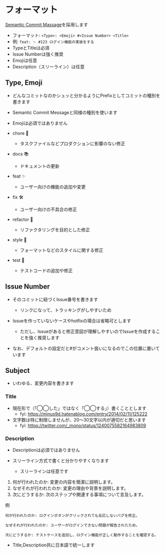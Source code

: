 # フォーマット  
[Semantic Commit Massage](https://gist.github.com/joshbuchea/6f47e86d2510bce28f8e7f42ae84c716)を採用します

- フォーマット: `<Type>: <Emoji> #<Issue Number> <Title>`
- 例: `feat: ✨ #123 ログイン機能の実装をする`
- TypeとTitleは必須
- Issue Numberは強く推奨
- Emojiは任意
- Description（スリーライン）は任意  

## Type, Emoji

- どんなコミットなのかシュッと分かるようにPrefixとしてコミットの種別を書きます  
- Semantic Commit Messageと同様の種別を使います  
  
- Emojiは必須ではありません

- chore 🧹  
  - タスクファイルなどプロダクションに影響のない修正
- docs 📚  
  - ドキュメントの更新
- feat ✨  
  - ユーザー向けの機能の追加や変更
- fix 🛠️  
  - ユーザー向けの不具合の修正
- refactor 🔄  
  - リファクタリングを目的とした修正
- style 🎨   
  - フォーマットなどのスタイルに関する修正
- test 🧪  
  - テストコードの追加や修正

## Issue Number

- そのコミットに紐づくIssue番号を書きます  
  - リンクになって、トラッキングがしやすいため

- Issueを作っていないケースやhotfixの場合は省略可とします
  - ただし、Issueがあると修正意図が理解しやすいのでIssueを作成することを強く推奨します

- なお、デフォルトの設定だと#がコメント扱いになるのでこの位置に置いています

##  Subject

- いわゆる、変更内容を書きます
### Title
- 現在形で（「◯◯した」ではなく「◯◯する」）書くこととします
  - fyi: https://minus9d.hatenablog.com/entry/2014/02/11/125222
- 文字数は特に制限しませんが、20〜30文字以内が適切だと思います
  - fyi: https://twitter.com/_mono/status/1240075582164983809

### Description

- Descriptionは必須ではありません

- スリーライン方式で書くと分かりやすくなります
  - スリーラインは任意です

1.  何が行われたのか: 変更の内容を簡潔に説明します。
2.  なぜそれが行われたのか: 変更の理由や背景を説明します。
3.  次にどうするか: 次のステップや関連する事項について言及します。

例  
```
何が行われたのか: ログインボタンがクリックされても反応しないバグを修正。

なぜそれが行われたのか: ユーザーがログインできない問題が報告されたため。

次にどうするか: テストケースを追加し、ログイン機能が正しく動作することを確認する。
```

- Title,Description共に日本語で統一します
